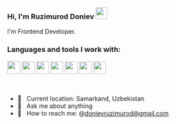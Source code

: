 ### Hi, I'm Ruzimurod Doniev <img src="https://media.giphy.com/media/hvRJCLFzcasrR4ia7z/giphy.gif" width="27px">

I'm Frontend Developer. <br />


### Languages and tools I work with:

<code display="inline"><img src="https://e7.pngegg.com/pngimages/185/866/png-clipart-html-logo-html-web-design-scalable-graphics-world-wide-web-markup-language-html5-icon-hd-miscellaneous-angle-thumbnail.png" width="30px"></code>
<code display="inline"><img src="https://e7.pngegg.com/pngimages/188/673/png-clipart-cascading-style-sheets-css3-bootstrap-valid-blue-angle-thumbnail.png" height="29px"></code>
<code><img src="https://w7.pngwing.com/pngs/1009/249/png-transparent-logo-sass-logos-and-brands-icon-thumbnail.png" height="29px"></code>
<code><img src="https://e7.pngegg.com/pngimages/439/345/png-clipart-bootstrap-logo-thumbnail-tech-companies.png" height="29px"></code>
<code><img src="https://e7.pngegg.com/pngimages/602/440/png-clipart-javascript-open-logo-number-js-angle-text-thumbnail.png" height="29px" /></code>
<code><img src="https://w7.pngwing.com/pngs/79/518/png-transparent-js-react-js-logo-react-react-native-logos-icon-thumbnail.png" height="29px" /></code>
<code><img src="https://w7.pngwing.com/pngs/74/362/png-transparent-typescript-plain-logo-icon-thumbnail.png" height="29px" /></code>

<br />

- 📍 &nbsp; Current location: Samarkand, Uzbekistan
- 📝 &nbsp; Ask me about anything
-  📩 &nbsp; How to reach me: @donievruzimurod@gmail.com












